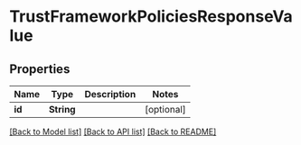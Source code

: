 # TrustFrameworkPoliciesResponseValue

## Properties
Name | Type | Description | Notes
------------ | ------------- | ------------- | -------------
**id** | **String** |  | [optional] 

[[Back to Model list]](../README.md#documentation-for-models) [[Back to API list]](../README.md#documentation-for-api-endpoints) [[Back to README]](../README.md)


